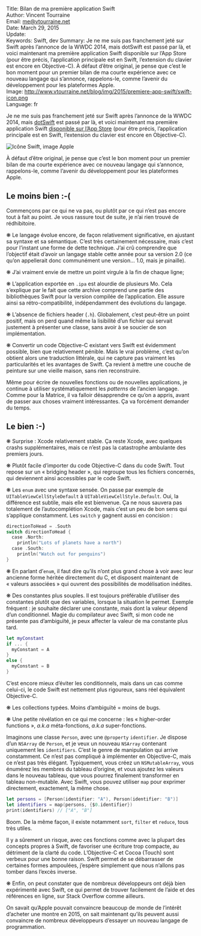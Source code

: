 Title:    Bilan de ma première application Swift  
Author:   Vincent Tourraine  
Email:    me@vtourraine.net  
Date:     March 29, 2015  
Update:   
Keywords: Swift, dev
Summary:  Je ne me suis pas franchement jeté sur Swift après l’annonce de la WWDC 2014, mais dotSwift est passé par là, et voici maintenant ma première application Swift disponible sur l’App Store (pour être précis, l’application principale est en Swift, l’extension du clavier est encore en Objective-C). À défaut d’être original, je pense que c’est le bon moment pour un premier bilan de ma courte expérience avec ce nouveau langage qui s’annonce, rappelons-le, comme l’avenir du développement pour les plateformes Apple.  
Image:    http://www.vtourraine.net/blog/img/2015/premiere-app-swift/swift-icon.png  
Language: fr  


Je ne me suis pas franchement jeté sur Swift après l’annonce de la WWDC 2014, mais [dotSwift](http://www.vtourraine.net/blog/2015/dotswift-swift) est passé par là, et voici maintenant ma première application Swift [disponible sur l’App Store](https://itunes.apple.com/app/scikey-scientific-keyboard/id927863083?mt=8) (pour être précis, l’application principale est en Swift, l’extension du clavier est encore en Objective-C).

![Icône Swift, image Apple][Icon Swift]

À défaut d’être original, je pense que c’est le bon moment pour un premier bilan de ma courte expérience avec ce nouveau langage qui s’annonce, rappelons-le, comme l’avenir du développement pour les plateformes Apple.


## Le moins bien :-(

Commençons par ce qui ne va pas, ou plutôt par ce qui n’est pas encore tout à fait au point. Je vous rassure tout de suite, je n’ai rien trouvé de rédhibitoire.

❋ Le langage évolue encore, de façon relativement significative, en ajustant sa syntaxe et sa sémantique. C’est très certainement nécessaire, mais c’est pour l’instant une forme de dette technique. J’ai crû comprendre que l’objectif était d’avoir un langage stable cette année pour sa version 2.0 (ce qu’on appellerait donc communément une version… 1.0, mais je pinaille). 

❋ J’ai vraiment envie de mettre un point virgule à la fin de chaque ligne;

❋ L’application exportée en `.ipa` est alourdie de plusieurs Mo. Cela s’explique par le fait que cette archive comprend une partie des bibliothèques Swift pour la version compilée de l’application. Elle assure ainsi sa rétro-compatibilité, indépendamment des évolutions du langage. 

❋ L’absence de fichiers header (`.h`). Globalement, c’est peut-être un point positif, mais on perd quand même la lisibilité d’un fichier qui servait justement à présenter une classe, sans avoir à se soucier de son implémentation. 

❋ Convertir un code Objective-C existant vers Swift est évidemment possible, bien que relativement pénible. Mais le vrai problème, c’est qu’on obtient alors une traduction littérale, qui ne capture pas vraiment les particularités et les avantages de Swift. Ça revient à mettre une couche de peinture sur une vieille maison, sans rien reconstruire. 

Même pour écrire de nouvelles fonctions ou de nouvelles applications, je continue à utiliser systématiquement les _patterns_ de l’ancien langage. Comme pour la Matrice, il va falloir désapprendre ce qu’on a appris, avant de passer aux choses vraiment intéressantes. Ça va forcément demander du temps.


## Le bien :-)

❋ Surprise : Xcode relativement stable. Ça reste Xcode, avec quelques crashs supplémentaires, mais ce n’est pas la catastrophe ambulante des premiers jours.

❋ Plutôt facile d’importer du code Objective-C dans du code Swift. Tout repose sur un « bridging header », qui regroupe tous les fichiers concernés, qui deviennent ainsi accessibles par le code Swift.

❋ Les `enum` avec une syntaxe sensée. On passe par exemple de `UITableViewCellStyleDefault` à `UITableViewCellStyle.Default`.  Oui, la différence est subtile, mais elle est bienvenue. Ça ne nous sauvera pas totalement de l’autocomplétion Xcode, mais c’est un peu de bon sens qui s’applique constamment. Les `switch` y gagnent aussi en concision :

``` swift
directionToHead = .South
switch directionToHead {
  case .North:
    println("Lots of planets have a north")
  case .South:
    println("Watch out for penguins")
}
```

❋ En parlant d’`enum`, il faut dire qu’ils n’ont plus grand chose à voir avec leur ancienne forme héritée directement du C, et disposent maintenant de « valeurs associées » qui ouvrent des possibilités de modélisation inédites.

❋ Des constantes plus souples. Il est toujours préférable d’utiliser des constantes plutôt que des variables, lorsque la situation le permet. Exemple fréquent : je souhaite déclarer une constante, mais dont la valeur dépend d’un conditionnel. Magie du compilateur avec Swift, si mon code ne présente pas d’ambiguïté, je peux affecter la valeur de ma constante plus tard. 

``` swift
let myConstant
if ... {
  myConstant = A
}
else {
  myConstant = B
}
```

C’est encore mieux d’éviter les conditionnels, mais dans un cas comme celui-ci, le code Swift est nettement plus rigoureux, sans réel équivalent Objective-C.

❋ Les collections typées. Moins d’ambiguïté = moins de bugs.

❋ Une petite révélation en ce qui me concerne : les « higher-order functions », _a.k.a_ méta-fonctions, _a.k.a_ super-fonctions. 

Imaginons une classe `Person`, avec une `@property` `identifier`. Je dispose d’un `NSArray` de `Person`, et je veux un nouveau `NSArray` contenant uniquement les `identifiers`. C’est le genre de manipulation qui arrive constamment. Ce n’est pas compliqué à implémenter en Objective-C, mais ce n’est pas très élégant. Typiquement, vous créez un `NSMutableArray`, vous énumérez les membres du tableau d’origine, et vous ajoutez les valeurs dans le nouveau tableau, que vous pourrez finalement transformer en tableau non-mutable. Avec Swift, vous pouvez utiliser `map` pour exprimer directement, exactement, la même chose.

``` swift
let persons = [Person(identifier: "A"), Person(identifier: "B")]
let identifiers = map(persons, {$0.identifier})
print(identifiers) // ["A", "B"]
```

Boom. De la même façon, il existe notamment `sort`, `filter` et `reduce`, tous très utiles. 

Il y a sûrement un risque, avec ces fonctions comme avec la plupart des concepts propres à Swift, de favoriser une écriture trop compacte, au détriment de la clarté du code. L’Objective-C et Cocoa (Touch) sont verbeux pour une bonne raison. Swift permet de se débarrasser de certaines formes ampoulées, j’espère simplement que nous n’allons pas tomber dans l’excès inverse.

❋ Enfin, on peut constater que de nombreux développeurs ont déjà bien expérimenté avec Swift, ce qui permet de trouver facilement de l’aide et des références en ligne, sur Stack Overflow comme ailleurs. 

On savait qu’Apple pouvait convaincre beaucoup de monde de l’intérêt d’acheter une montre en 2015, on sait maintenant qu’ils peuvent aussi convaincre de nombreux développeurs d’essayer un nouveau langage de programmation. 


[Icon Swift]: http://www.vtourraine.net/blog/img/2015/premiere-app-swift/swift-icon.png  
